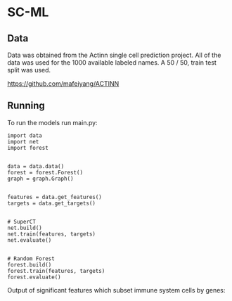 # SC-ML


## Data

Data was obtained from the Actinn single cell prediction project. All of the data was used for the 1000 available labeled names. A 50 / 50, train test split was used.

https://github.com/mafeiyang/ACTINN

## Running

To run the models run main.py:

```
import data
import net
import forest


data = data.data()
forest = forest.Forest()
graph = graph.Graph()


features = data.get_features()
targets = data.get_targets()


# SuperCT
net.build()
net.train(features, targets)
net.evaluate()


# Random Forest
forest.build()
forest.train(features, targets)
forest.evaluate()
```

Output of significant features which subset immune system cells by genes:


